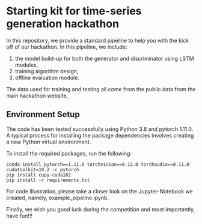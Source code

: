 # Starting kit for time-series generation hackathon

In this repository, we provide a standard pipeline to help you with the kick off of our hackathon. In this pipeline,
we include: 
1) the model build-up for both the generator and discriminator using LSTM modules,
2) training algorithm design,
3) offline evaluation module.

The data used for training and testing all come from the public data from the main hackathon website,

## Environment Setup
The code has been tested successfully using Python 3.8 and pytorch 1.11.0. A typical process for installing the package dependencies involves creating a new Python virtual environment.

To install the required packages, run the following:
```console
conda install pytorch==1.11.0 torchvision==0.12.0 torchaudio==0.11.0 cudatoolkit=10.2 -c pytorch
pip install cupy-cuda102
pip install -r requirements.txt
```

For code illustration, please take a closer look on the Jupyter-Notebook we created, namely, example_pipeline.ipynb.

Finally, we wish you good luck during the competition and most importantly, have fun!!!
